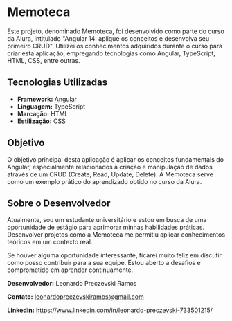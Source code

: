 # Memoteca

Este projeto, denominado Memoteca, foi desenvolvido como parte do curso da Alura, intitulado "Angular 14: aplique os conceitos e desenvolva seu primeiro CRUD". Utilizei os conhecimentos adquiridos durante o curso para criar esta aplicação, empregando tecnologias como Angular, TypeScript, HTML, CSS, entre outras.

## Tecnologias Utilizadas

- **Framework:** [Angular](https://angular.io/)
- **Linguagem:** TypeScript
- **Marcação:** HTML
- **Estilização:** CSS

## Objetivo

O objetivo principal desta aplicação é aplicar os conceitos fundamentais do Angular, especialmente relacionados à criação e manipulação de dados através de um CRUD (Create, Read, Update, Delete). A Memoteca serve como um exemplo prático do aprendizado obtido no curso da Alura.

## Sobre o Desenvolvedor

Atualmente, sou um estudante universitário e estou em busca de uma oportunidade de estágio para aprimorar minhas habilidades práticas. Desenvolver projetos como a Memoteca me permitiu aplicar conhecimentos teóricos em um contexto real.

Se houver alguma oportunidade interessante, ficarei muito feliz em discutir como posso contribuir para a sua equipe. Estou aberto a desafios e comprometido em aprender continuamente.

**Desenvolvedor:** Leonardo Preczevski Ramos

**Contato:** leonardopreczevskiramos@gmail.com

**Linkedin:** https://www.linkedin.com/in/leonardo-preczevski-733501215/

